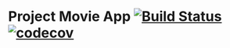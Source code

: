 # Project Movie App [![Build Status](https://travis-ci.com/ADMoreau/movie_app.svg?branch=master)](https://travis-ci.com/ADMoreau/movie_app) [![codecov](https://codecov.io/gh/ADMoreau/movie_app/branch/master/graph/badge.svg)](https://codecov.io/gh/ADMoreau/movie_app)